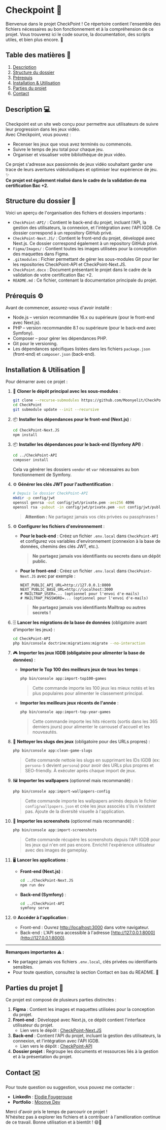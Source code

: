 # Checkpoint 🚀  
Bienvenue dans le projet CheckPoint ! Ce répertoire contient l'ensemble des fichiers nécessaires au bon fonctionnement et à la compréhension de ce projet. Vous trouverez ici le code source, la documentation, des scripts utiles, et bien plus encore. 🎉

## Table des matières 📑
1. [Description](#description-💻)
2. [Structure du dossier](#structure-du-dossier-📂)
3. [Prérequis](#prérequis-⚙️)
4. [Installation & Utilisation](#installation--utilisation-🔧)
5. [Parties du projet](#parties-du-projet-📁)
6. [Contact](#contact-✉️)

## Description 💻
Checkpoint est un site web conçu pour permettre aux utilisateurs de suivre leur progression dans les jeux vidéo.  
Avec Checkpoint, vous pouvez :
- Recenser les jeux que vous avez terminés ou commencés.
- Suivre le temps de jeu total pour chaque jeu.
- Organiser et visualiser votre bibliothèque de jeux vidéo.  

Ce projet s'adresse aux passionnés de jeux vidéo souhaitant garder une trace de leurs aventures vidéoludiques et optimiser leur expérience de jeu. ✨  
**Ce projet est également réalisé dans le cadre de la validation de ma certification Bac +2.**  


## Structure du dossier 📂
Voici un aperçu de l'organisation des fichiers et dossiers importants :
- `CheckPoint-API/` : Contient le back-end du projet, incluant l'API, la gestion des utilisateurs, la connexion, et l'intégration avec l'API IGDB. Ce dossier correspond à un repository GitHub privé.
- `CheckPoint-Next.JS/` : Contient le front-end du projet, développé avec Next.js. Ce dossier correspond également à un repository GitHub privé.
- `Figma/Images/` : Contient toutes les images utilisées pour la conception des maquettes dans Figma.
- `.gitmodules` : Fichier permettant de gérer les sous-modules Git pour lier les repositories CheckPoint-API et CheckPoint-Next.JS.
- `CheckPoint.docx` : Document présentant le projet dans le cadre de la validation de votre certification Bac +2.
- `README.md` : Ce fichier, contenant la documentation principale du projet.

## Prérequis ⚙️
Avant de commencer, assurez-vous d'avoir installé :
- Node.js – version recommandée 16.x ou supérieure (pour le front-end avec Next.js).
- PHP – version recommandée 8.1 ou supérieure (pour le back-end avec Symfony).
- Composer – pour gérer les dépendances PHP.
- Git pour le versioning.
- Les dépendances spécifiques listées dans les fichiers `package.json` (front-end) et `composer.json` (back-end).

## Installation & Utilisation 🔧
Pour démarrer avec ce projet :

1. 🚀 **Cloner le dépôt principal avec les sous-modules** :
   ```bash
   git clone --recurse-submodules https://github.com/Moonyelit/CheckPoint.git
   cd CheckPoint
   git submodule update --init --recursive
   ```

2. 📦 **Installer les dépendances pour le front-end (Next.js)** :
   ```bash
   cd CheckPoint-Next.JS
   npm install
   ```

3. 📦 **Installer les dépendances pour le back-end (Symfony API)** :
   ```bash
   cd ../CheckPoint-API
   composer install
   ```
   Cela va générer les dossiers `vendor` et `var` nécessaires au bon fonctionnement de Symfony.

4. ⚙️ **Générer les clés JWT pour l'authentification** :
   ```bash
   # Depuis le dossier CheckPoint-API
   mkdir -p config/jwt
   openssl genrsa -out config/jwt/private.pem -aes256 4096
   openssl rsa -pubout -in config/jwt/private.pem -out config/jwt/public.pem
   ```
   > **Attention :** Ne partagez jamais vos clés privées ou passphrases !

5. ⚙️ **Configurer les fichiers d'environnement** :
   - **Pour le back-end** :
     Créez un fichier `.env.local` dans `CheckPoint-API` et configurez vos variables d'environnement (connexion à la base de données, chemins des clés JWT, etc.).
     > **Ne partagez jamais vos identifiants ou secrets dans un dépôt public.**
   - **Pour le front-end** :
     Créez un fichier `.env.local` dans `CheckPoint-Next.JS` avec par exemple :
     ```
     NEXT_PUBLIC_API_URL=http://127.0.0.1:8000
     NEXT_PUBLIC_BASE_URL=http://localhost:3000
     # MAILTRAP_USER=... (optionnel pour l'envoi d'e-mails)
     # MAILTRAP_PASSWORD=... (optionnel pour l'envoi d'e-mails)
     ```
     > **Ne partagez jamais vos identifiants Mailtrap ou autres secrets !**

6. 🗄️ **Lancer les migrations de la base de données** (obligatoire avant d'importer les jeux) :
   ```bash
   cd CheckPoint-API
   php bin/console doctrine:migrations:migrate --no-interaction
   ```
7. 🎮 **Importer les jeux IGDB (obligatoire pour alimenter la base de données)** :
   - **Importer le Top 100 des meilleurs jeux de tous les temps** :
     ```bash
     php bin/console app:import-top100-games
     ```
     > Cette commande importe les 100 jeux les mieux notés et les plus populaires pour alimenter le classement principal.
   - **Importer les meilleurs jeux récents de l'année** :
     ```bash
     php bin/console app:import-top-year-games
     ```
     > Cette commande importe les hits récents (sortis dans les 365 derniers jours) pour alimenter le carrousel d'accueil et les nouveautés.

8. 🧹 **Nettoyer les slugs des jeux** (obligatoire pour des URLs propres) :
   ```bash
   php bin/console app:clean-game-slugs
   ```
   > Cette commande nettoie les slugs en supprimant les IDs IGDB (ex: `persona-5` devient `persona`) pour avoir des URLs plus propres et SEO-friendly. À exécuter après chaque import de jeux.

9. 🖼️ **Importer les wallpapers** (optionnel mais recommandé) :
   ```bash
   php bin/console app:import-wallpapers-config
   ```
   > Cette commande importe les wallpapers animés depuis le fichier `config/wallpapers.json` et crée les jeux associés s'ils n'existent pas. Ajoute de la diversité visuelle à l'application.

10. 📸 **Importer les screenshots** (optionnel mais recommandé) :
    ```bash
    php bin/console app:import-screenshots
    ```
    > Cette commande récupère les screenshots depuis l'API IGDB pour les jeux qui n'en ont pas encore. Enrichit l'expérience utilisateur avec des images de gameplay.

11. 🖥️ **Lancer les applications** :
    - **Front-end (Next.js)** :
      ```bash
      cd ../CheckPoint-Next.JS
      npm run dev
      ```
    - **Back-end (Symfony)** :
      ```bash
      cd ../CheckPoint-API
      symfony serve
      ```

12. 🌐 **Accéder à l'application** :
    - Front-end : Ouvrez [http://localhost:3000](http://localhost:3000) dans votre navigateur.
    - Back-end : L'API sera accessible à l'adresse [http://127.0.0.1:8000](http://127.0.0.1:8000).

---

**Remarques importantes ⚠️ :**
- Ne partagez jamais vos fichiers `.env.local`, clés privées ou identifiants sensibles.
- Pour toute question, consultez la section Contact en bas du README. 💬

## Parties du projet 📁
Ce projet est composé de plusieurs parties distinctes :
1. **Figma** : Contient les images et maquettes utilisées pour la conception du projet.
2. **Front-end** : Développé avec Next.js, ce dépôt contient l'interface utilisateur du projet.
   - Lien vers le dépôt : [CheckPoint-Next.JS](https://github.com/Moonyelit/CheckPoint-Next.JS.git)
3. **Back-end** : Contient l'API du projet, incluant la gestion des utilisateurs, la connexion, et l'intégration avec l'API IGDB.
   - Lien vers le dépôt : [CheckPoint-API](https://github.com/Moonyelit/CheckPoint-API/tree/71257159c4bc8bffe05572fb5e5d33994f55a82e)
4. **Dossier projet** : Regroupe les documents et ressources liés à la gestion et à la présentation du projet.

## Contact ✉️
Pour toute question ou suggestion, vous pouvez me contacter :
- **LinkedIn** : [Elodie Fougerouse](https://www.linkedin.com/in/elodie-fougerouse-034772210/)
- **Portfolio** : [Moonye Dev](https://moonyelit.github.io/moonye-dev/)

Merci d'avoir pris le temps de parcourir ce projet !  
N'hésitez pas à explorer les fichiers et à contribuer à l'amélioration continue de ce travail. Bonne utilisation et à bientôt ! 😄🎈